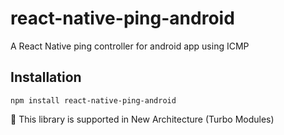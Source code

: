 # react-native-ping-android

A React Native ping controller for android app using ICMP

## Installation
    npm install react-native-ping-android
🚀 This library is supported in New Architecture (Turbo Modules)